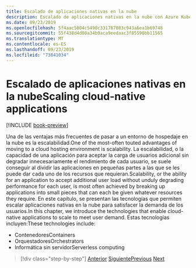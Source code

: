 ```yaml
---
title: Escalado de aplicaciones nativas en la nube
description: Escalado de aplicaciones nativas en la nube con Azure Kubernetes Service y Azure Functions para satisfacer la demanda de los usuarios de una manera rentable.
ms.date: 09/23/2019
ms.openlocfilehash: 5f4aac5804c5498c331787083c943a6ea1b69748
ms.sourcegitcommit: 55f438d4d00a34b9aca9eedaac3f85590bb11565
ms.translationtype: MT
ms.contentlocale: es-ES
ms.lasthandoff: 09/23/2019
ms.locfileid: "73841034"
---
```

# <a name="scaling-cloud-native-applications"></a><span data-ttu-id="45d49-103">Escalado de aplicaciones nativas en la nube</span><span class="sxs-lookup"><span data-stu-id="45d49-103">Scaling cloud-native applications</span></span>

[!INCLUDE [book-preview](../../../includes/book-preview.md)]

<span data-ttu-id="45d49-104">Una de las ventajas más frecuentes de pasar a un entorno de hospedaje en la nube es la escalabilidad.</span><span class="sxs-lookup"><span data-stu-id="45d49-104">One of the most-often touted advantages of moving to a cloud hosting environment is scalability.</span></span> <span data-ttu-id="45d49-105">La escalabilidad, o la capacidad de una aplicación para aceptar la carga de usuarios adicional sin degradar innecesariamente el rendimiento de cada usuario, se suele conseguir al dividir las aplicaciones en pequeñas partes a las que se les puede dar cada uno de los recursos que requieran.</span><span class="sxs-lookup"><span data-stu-id="45d49-105">Scalability, or the ability for an application to accept additional user load without unduly degrading performance for each user, is most often achieved by breaking up applications into small pieces that can each be given whatever resources they require.</span></span> <span data-ttu-id="45d49-106">En este capítulo, se presentan las tecnologías que permiten escalar aplicaciones nativas en la nube para satisfacer la demanda de los usuarios.</span><span class="sxs-lookup"><span data-stu-id="45d49-106">In this chapter, we introduce the technologies that enable cloud-native applications to scale to meet user demand.</span></span> <span data-ttu-id="45d49-107">Estas tecnologías incluyen:</span><span class="sxs-lookup"><span data-stu-id="45d49-107">These technologies include:</span></span>

- <span data-ttu-id="45d49-108">Contenedores</span><span class="sxs-lookup"><span data-stu-id="45d49-108">Containers</span></span>
- <span data-ttu-id="45d49-109">Orquestadores</span><span class="sxs-lookup"><span data-stu-id="45d49-109">Orchestrators</span></span>
- <span data-ttu-id="45d49-110">Informática sin servidor</span><span class="sxs-lookup"><span data-stu-id="45d49-110">Serverless computing</span></span>

>[!div class="step-by-step"]
><span data-ttu-id="45d49-111">[Anterior](centralized-configuration.md)
>[Siguiente](leverage-containers-orchestrators.md)</span><span class="sxs-lookup"><span data-stu-id="45d49-111">[Previous](centralized-configuration.md)
[Next](leverage-containers-orchestrators.md)</span></span>
